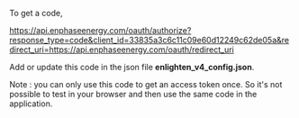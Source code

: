 To get a code, 

https://api.enphaseenergy.com/oauth/authorize?response_type=code&client_id=33835a3c6c11c09e60d12249c62de05a&redirect_uri=https://api.enphaseenergy.com/oauth/redirect_uri

Add or update this code in the json file **enlighten_v4_config.json**.

Note : you can only use this code to get an access token once.
So it's not possible to test in your browser and then use the same code in the application.

